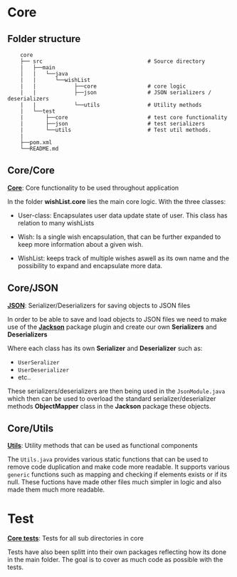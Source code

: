 # Core

## Folder structure

        core
        ├── src                                 # Source directory
        |   ├──main
        │   |   └──java
        |   |      └──wishList
        |   |            ├──core                # core logic
        |   |            ├──json                # JSON serializers / deserializers
        |   |            └──utils               # Utility methods
        |   └──test
        |       ├──core                         # test core functionality
        |       ├──json                         # test serializers
        |       └──utils                        # Test util methods.
        |
        ├──pom.xml
        └──README.md

## Core/Core

[**Core**](./src/main/java/wishList/core): Core functionality to be used throughout application

In the folder **wishList.core** lies the main core logic. With the three classes:

- User-class: Encapsulates user data update state of user. This class has relation to many wishLists

- Wish: Is a single wish encapsulation, that can be further expanded to keep more information about a given wish.

- WishList: keeps track of multiple wishes aswell as its own name and the possibility to expand and encapsulate more
  data.

## Core/JSON

[**JSON**](./src/main/java/wishList/json): Serializer/Deserializers for saving objects to JSON files

In order to be able to save and load objects to JSON files we need to make use of the [**Jackson**](<https://en.wikipedia.org/wiki/Jackson_(API)>) package
plugin and create our own **Serializers** and **Deserializers**

Where each class has its own **Serializer** and **Deserializer** such as:

- `UserSeralizer`
- `UserDeserializer`
- etc..

These serializers/deserializers are then being used in the `JsonModule.java` which then can be used to overload the standard serializer/deserializer methods **ObjectMapper** class in the **Jackson** package
these objects.

## Core/Utils

[**Utils**](./src/main/java/wishList/utils): Utility methods that can be used as functional components

The `Utils.java` provides various static functions that can be used to remove code duplication and make code more readable. It supports various `generic` functions such as mapping and checking if elements exists or if its null. These fuctions have made other files much simpler in logic and also made them much more readable.

# Test

[**Core tests**](./src/test/java/wishList): Tests for all sub directories in core

Tests have also been splitt into their own packages reflecting how its done in the main folder. The goal is to cover as much code as possible with the tests.
